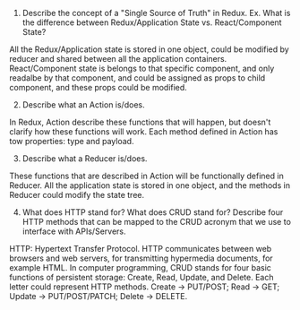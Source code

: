 1. Describe the concept of a "Single Source of Truth" in Redux. Ex. What is the difference between Redux/Application State vs. React/Component State?

All the Redux/Application state is stored in one object, could be modified by reducer and shared between all the application containers. 
React/Component state is belongs to that specific component, and only readalbe by that component, and could be assigned as props to child component, and these props could be modified.



2. Describe what an Action is/does.

In Redux, Action describe these functions that will happen, but doesn't clarify how these functions will work. Each method defined in Action has tow properties: type and payload. 


3. Describe what a Reducer is/does.

These functions that are described in Action will be functionally defined in Reducer. All the application state is stored in one object, and the methods in Reducer could modify the state tree. 



4. What does HTTP stand for? What does CRUD stand for? Describe four HTTP methods that can be mapped to the CRUD acronym that we use to interface with APIs/Servers.

HTTP: Hypertext Transfer Protocol. HTTP communicates between web browsers and web servers, for transmitting hypermedia documents, for example HTML. In computer programming, CRUD stands for four basic functions of persistent storage: Create, Read, Update, and Delete. Each letter could represent HTTP methods. Create -> PUT/POST; Read -> GET; Update -> PUT/POST/PATCH; Delete -> DELETE.